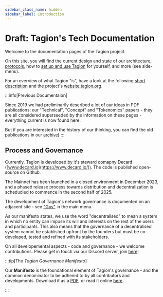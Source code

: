 ```yaml
---
sidebar_class_name: hidden
sidebar_label: Introduction
---
```


# Draft: Tagion's Tech Documentation

Welcome to the documentation pages of the Tagion project.

On this site, you will find the current design and state of our [architecture](https://docs.tagion.org/tech/architecture), [protocols](https://docs.tagion.org/tech/protocols), how to [set up and use Tagion](https://docs.tagion.org/tech/guide) for yourself, and more (see side-menu).  

For an overview of what Tagion "is", have a look at the following [short description](/gov/intro/tagion) and the project's [website tagion.org](https://tagion.org).



:::info[Previous Documentaion]

Since 2019 we had preliminarily described a lot of our ideas in PDF publications: 
our "Technical", "Concept" and "Tokenomics" papers - they are all considered superseeded by the information on these pages - everything current is now found here. 

But if you are interested in the history of our thinking, you can find the old publications in our [archive](./archive))
:::



## Process and Governance

Currently, Tagion is developed by it's steward comapny Decard ([www.decard.io](https://www.decard.io/)). The code is published open-source on Github. 

The Mainnet has been launched in a closed environment in December 2023, and a phased release process towards distribution and decentralization is schedudled to commence in the second half of 2025.

The development of Tagion's network governance is documented on an adjacent site - see ["Gov"](https://docs.tagion.org/gov/intro) in the main menu.  

As our manifesto states, we use the word "decentralised" to mean a system in which no entity can impose its will and interests on the rest of the users and participants. 
This also means that the governance of a decentralised system cannot be established upfront by the founders but must be co-developed, tested and refined with its stakeholders. 

On all developemental aspects - code and governance - we welcome contributions. Please get in touch via our Discord server, join [here](https://discord.gg/wE4AA64a)!


:::tip[The _Tagion Governance Manifesto_]

Our **Manifesto** is the foundational element of Tagion's governance - and the common denominator to be adhered to by all contributors and developments. 
Download it as a [PDF](https://www.tagion.org/resources/tagion-manifesto.pdf), or read it online [here](./intro/manifesto). 

:::

